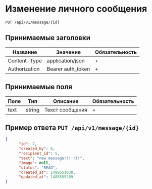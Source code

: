 Изменение личного сообщения
==========================================

`PUT /api/v1/message/{id}`

## Принимаемые заголовки

| Название           | Значение             | Обязательность |
|--------------------|----------------------|----------------|
| Content-Type       | application/json     | +              |
| Authorization      | Bearer auth_token    | +              |

## Принимаемые поля

| Поле               | Тип                  | Описание                           | Обязательность |
|--------------------|----------------------|------------------------------------|----------------|
| text               | string               | Текст сообщения                    | +              |

Пример ответа `PUT /api/v1/message/{id}`
------------------------------------------------------

```json
{
      "id": 7,
      "created_by": 6,
      "recipient_id": 5,
      "text": "new message!!!!!!!",
      "image": null,
      "status": "READ",
      "created_at": 1488551030,
      "updated_at": 1488555209
}
```